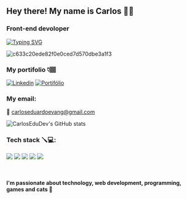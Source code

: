 ## Hey there! My name is Carlos 👋🏽

### Front-end devoloper
[![Typing SVG](https://readme-typing-svg.herokuapp.com/?color=845ef7&size=35&center=true&vCenter=true&width=1000&lines=Hello,+my+name+is+Carlos+Eduardo;I'm+19+years+old;I'm+from+Brazil;I'm+a+Front-end+Developer;The+future+is+today;Be+Welcome!+:%29)](https://git.io/typing-svg)<br>

![c633c20ede82f0e0ced7d570dbe3a1f3](https://user-images.githubusercontent.com/70382532/138322189-2db8df52-9dcb-40a0-88a8-c365466bd33d.gif)

### My portifolio 👇🏽


[![Linkedin](https://img.shields.io/badge/LinkedIn-0077B5?style=for-the-badge&logo=linkedin&logoColor=white)](https://www.linkedin.com/in/carlos-eduardo-310a5a255/)
[![Portifólio](https://img.shields.io/badge/WebSite-0077B5?style=for-the-badge&logo=website&logoColor=white)](https://portifolio-carlos-eduardo.netlify.app/)


### My email:
📧 carloseduardoevang@gmail.com

![CarlosEduDev's GitHub stats](https://github-readme-stats.vercel.app/api?username=CarlosEduDev&show_icons=true&theme=tokyonight)

### Tech stack 🪛💻:

<div style='display: inline_block'>
  <img align='center' src='https://img.shields.io/badge/HTML5-E34F26?style=for-the-badge&logo=html5&logoColor=white'>
  <img align='center' src='https://img.shields.io/badge/CSS3-1572B6?style=for-the-badge&logo=css3&logoColor=white'>
  <img align='center' src='https://img.shields.io/badge/JavaScript-323330?style=for-the-badge&logo=javascript&logoColor=F7DF1E'>
  <img align='center' src='https://img.shields.io/badge/TypeScript-007ACC?style=for-the-badge&logo=typescript&logoColor=white'>
  <img align='center' src='https://img.shields.io/badge/React-20232A?style=for-the-badge&logo=react&logoColor=61DAFB'>
  <br/>
</div>
<br/>

<br/>

#### I'm passionate about technology, web development, programming, games and cats 💖


